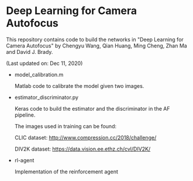 # Deep Learning for Camera Autofocus
This repository contains code to build the networks in "Deep Learning for Camera Autofocus" by Chengyu Wang, Qian Huang, Ming Cheng, Zhan Ma and David J. Brady.

(Last updated on: Dec 11, 2020)

* model_calibration.m 

    Matlab code to calibrate the model given two images.

* estimator_discriminator.py

    Keras code to build the estimator and the discriminator in the AF pipeline.
    
    The images used in training can be found:
    
    CLIC dataset: http://www.compression.cc/2018/challenge/
    
    DIV2K dataset: https://data.vision.ee.ethz.ch/cvl/DIV2K/

* rl-agent

    Implementation of the reinforcement agent
    
    
